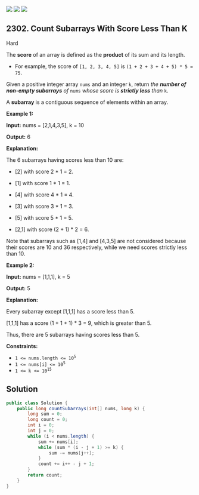 [![](https://img.shields.io/github/stars/javadev/LeetCode-in-Java?label=Stars&style=flat-square)](https://github.com/javadev/LeetCode-in-Java)
[![](https://img.shields.io/github/forks/javadev/LeetCode-in-Java?label=Fork%20me%20on%20GitHub%20&style=flat-square)](https://github.com/javadev/LeetCode-in-Java/fork)
[![](https://img.shields.io/badge/-LeetCode%20in%20Kotlin-blue?style=flat-square)](https://github.com/javadev/LeetCode-in-Kotlin)

## 2302\. Count Subarrays With Score Less Than K

Hard

The **score** of an array is defined as the **product** of its sum and its length.

*   For example, the score of `[1, 2, 3, 4, 5]` is `(1 + 2 + 3 + 4 + 5) * 5 = 75`.

Given a positive integer array `nums` and an integer `k`, return _the **number of non-empty subarrays** of_ `nums` _whose score is **strictly less** than_ `k`.

A **subarray** is a contiguous sequence of elements within an array.

**Example 1:**

**Input:** nums = [2,1,4,3,5], k = 10

**Output:** 6

**Explanation:**

The 6 subarrays having scores less than 10 are:

- \[2] with score 2 \* 1 = 2.

- \[1] with score 1 \* 1 = 1.

- \[4] with score 4 \* 1 = 4.

- \[3] with score 3 \* 1 = 3.

- \[5] with score 5 \* 1 = 5.

- \[2,1] with score (2 + 1) \* 2 = 6.

Note that subarrays such as [1,4] and [4,3,5] are not considered because their scores are 10 and 36 respectively, while we need scores strictly less than 10.

**Example 2:**

**Input:** nums = [1,1,1], k = 5

**Output:** 5

**Explanation:**

Every subarray except [1,1,1] has a score less than 5.

[1,1,1] has a score (1 + 1 + 1) \* 3 = 9, which is greater than 5.

Thus, there are 5 subarrays having scores less than 5. 

**Constraints:**

*   <code>1 <= nums.length <= 10<sup>5</sup></code>
*   <code>1 <= nums[i] <= 10<sup>5</sup></code>
*   <code>1 <= k <= 10<sup>15</sup></code>

## Solution

```java
public class Solution {
    public long countSubarrays(int[] nums, long k) {
        long sum = 0;
        long count = 0;
        int i = 0;
        int j = 0;
        while (i < nums.length) {
            sum += nums[i];
            while (sum * (i - j + 1) >= k) {
                sum -= nums[j++];
            }
            count += i++ - j + 1;
        }
        return count;
    }
}
```